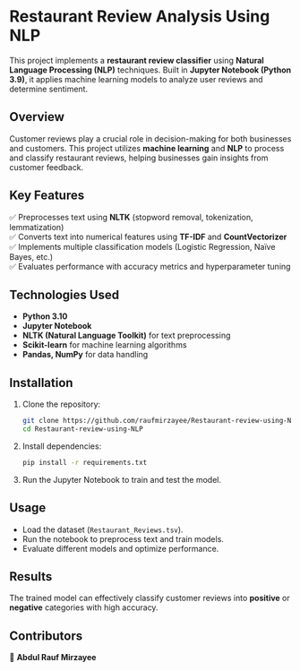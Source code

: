 # **Restaurant Review Analysis Using NLP**  

This project implements a **restaurant review classifier** using **Natural Language Processing (NLP)** techniques. Built in **Jupyter Notebook (Python 3.9)**, it applies machine learning models to analyze user reviews and determine sentiment.  

## **Overview**  
Customer reviews play a crucial role in decision-making for both businesses and customers. This project utilizes **machine learning** and **NLP** to process and classify restaurant reviews, helping businesses gain insights from customer feedback.  

## **Key Features**  
✅ Preprocesses text using **NLTK** (stopword removal, tokenization, lemmatization)  
✅ Converts text into numerical features using **TF-IDF** and **CountVectorizer**  
✅ Implements multiple classification models (Logistic Regression, Naïve Bayes, etc.)  
✅ Evaluates performance with accuracy metrics and hyperparameter tuning  

## **Technologies Used**  
- **Python 3.10**  
- **Jupyter Notebook**  
- **NLTK (Natural Language Toolkit)** for text preprocessing  
- **Scikit-learn** for machine learning algorithms  
- **Pandas, NumPy** for data handling  

## **Installation**  
1. Clone the repository:  
   ```bash
   git clone https://github.com/raufmirzayee/Restaurant-review-using-NLP.git
   cd Restaurant-review-using-NLP
   ```
2. Install dependencies:  
   ```bash
   pip install -r requirements.txt
   ```
3. Run the Jupyter Notebook to train and test the model.  

## **Usage**  
- Load the dataset (`Restaurant_Reviews.tsv`).  
- Run the notebook to preprocess text and train models.  
- Evaluate different models and optimize performance.  

## **Results**  
The trained model can effectively classify customer reviews into **positive** or **negative** categories with high accuracy.  

## **Contributors**  
👤 **Abdul Rauf Mirzayee**  

